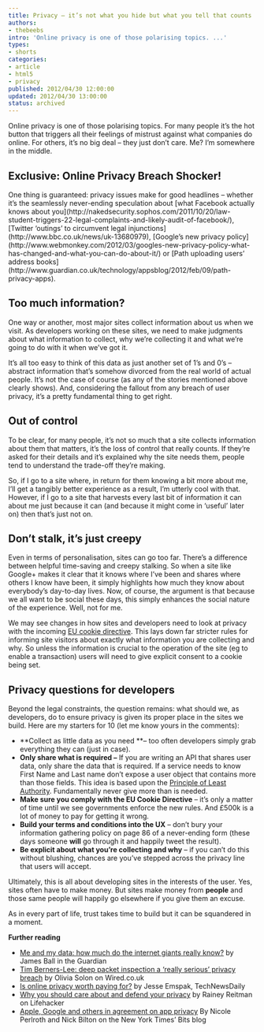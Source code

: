 ```yaml
---
title: Privacy – it’s not what you hide but what you tell that counts
authors:
- thebeebs
intro: 'Online privacy is one of those polarising topics. ...'
types:
- shorts
categories:
- article
- html5
- privacy
published: 2012/04/30 12:00:00
updated: 2012/04/30 13:00:00
status: archived
---
```


Online privacy is one of those polarising topics. For many people it&rsquo;s the hot button that triggers all their feelings of mistrust against what companies do online. For others, it&rsquo;s no big deal &ndash; they just don&rsquo;t care. Me? I&rsquo;m somewhere in the middle.

## Exclusive: Online Privacy Breach Shocker!
<p>One thing is guaranteed: privacy issues make for good headlines &ndash; whether it&rsquo;s the seamlessly never-ending speculation about [what Facebook actually knows about you](http://nakedsecurity.sophos.com/2011/10/20/law-student-triggers-22-legal-complaints-and-likely-audit-of-facebook/), [Twitter &lsquo;outings&rsquo; to circumvent legal injunctions](http://www.bbc.co.uk/news/uk-13680979), [Google&rsquo;s new privacy policy](http://www.webmonkey.com/2012/03/googles-new-privacy-policy-what-has-changed-and-what-you-can-do-about-it/) or [Path uploading users&rsquo; address books](http://www.guardian.co.uk/technology/appsblog/2012/feb/09/path-privacy-apps). 

## Too much information?

One way or another, most major sites collect information about us when we visit. As developers working on these sites, we need to make judgments about what information to collect, why we&rsquo;re collecting it and what we&rsquo;re going to do with it when we&rsquo;ve got it.

It&rsquo;s all too easy to think of this data as just another set of 1&rsquo;s and 0&rsquo;s &ndash; abstract information that&rsquo;s somehow divorced from the real world of actual people. It&rsquo;s not the case of course (as any of the stories mentioned above clearly shows). And, considering the fallout from any breach of user privacy, it&rsquo;s a pretty fundamental thing to get right.

## Out of control

To be clear, for many people, it&rsquo;s not so much that a site collects information about them that matters, it&rsquo;s the loss of control that really counts. If they&rsquo;re asked for their details and it&rsquo;s explained why the site needs them, people tend to understand the trade-off they&rsquo;re making.

So, if I go to a site where, in return for them knowing a bit more about me, I&rsquo;ll get a tangibly better experience as a result, I&rsquo;m utterly cool with that. However, if I go to a site that harvests every last bit of information it can about me just because it can (and because it might come in &lsquo;useful&rsquo; later on) then that&rsquo;s just not on.

## Don&rsquo;t stalk, it&rsquo;s just creepy

Even in terms of personalisation, sites can go too far. There&rsquo;s a difference between helpful time-saving and creepy stalking. So when a site like Google+ makes it clear that it knows where I&rsquo;ve been and shares where others I know have been, it simply highlights how much they know about everybody&rsquo;s day-to-day lives. Now, of course, the argument is that because we all want to be social these days, this simply enhances the social nature of the experience. Well, not for me.

We may see changes in how sites and developers need to look at privacy with the incoming [EU cookie directive](http://www.seoptimise.com/blog/2012/03/eu-cookie-directive-what-why-who-when-and-how.html). This lays down far stricter rules for informing site visitors about exactly what information you are collecting and why. So unless the information is crucial to the operation of the site (eg to enable a transaction) users will need to give explicit consent to a cookie being set.

## Privacy questions for developers

Beyond the legal constraints, the question remains: what should we, as developers, do to ensure privacy is given its proper place in the sites we build. Here are my starters for 10 (let me know yours in the comments):

*   **Collect as little data as you need **&ndash; too often developers simply grab everything they can (just in case).
*   **Only share what is required &ndash;** If you are writing an API that shares user data, only share the data that is required. If a service needs to know First Name and Last name don&rsquo;t expose a user object that contains more than those fields. This idea is based upon the [Principle of Least Authority](http://en.wikipedia.org/wiki/Principle_of_least_privilege). Fundamentally never give more than is needed.
*   **Make sure you comply with the EU Cookie Directive** &ndash; it&rsquo;s only a matter of time until we see governments enforce the new rules. And &pound;500k is a lot of money to pay for getting it wrong.
*   **Build your terms and conditions into the UX** &ndash; don&rsquo;t bury your information gathering policy on page 86 of a never-ending form (these days someone **will** go through it and happily tweet the result).
*   **Be explicit about what you&rsquo;re collecting and why** &ndash; if you can&rsquo;t do this without blushing, chances are you&rsquo;ve stepped across the privacy line that users will accept.

Ultimately, this is all about developing sites in the interests of the user. Yes, sites often have to make money. But sites make money from **people** and those same people will happily go elsewhere if you give them an excuse. 

As in every part of life, trust takes time to build but it can be squandered in a moment.

**Further reading**

*   [Me and my data: how much do the internet giants really know?](http://www.guardian.co.uk/technology/2012/apr/22/me-and-my-data-internet-giants) by James Ball in the Guardian
*   [Tim Berners-Lee: deep packet inspection a &lsquo;really serious&rsquo; privacy breach](http://www.wired.co.uk/news/archive/2012-04/18/tim-berners-lee-dpi) by Olivia Solon on Wired.co.uk
*   [Is online privacy worth paying for?](http://www.msnbc.msn.com/id/46896394/ns/technology_and_science-security/#.T5gnXu3wn6A) by Jesse Emspak, TechNewsDaily
*   [Why you should care about and defend your privacy](http://lifehacker.com/5904966/why-you-should-care-about-and-defend-your-privacy) by Rainey Reitman on Lifehacker
*   [Apple, Google and others in agreement on app privacy](http://bits.blogs.nytimes.com/2012/02/22/california-attorney-general-reaches-deal-on-app-privacy/) By Nicole Perlroth and Nick Bilton on the New York Times&rsquo; Bits blog</p>